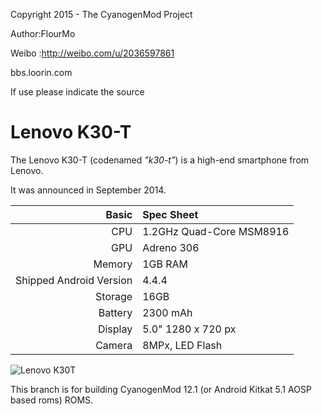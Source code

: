 Copyright 2015 - The CyanogenMod Project

Author:FlourMo

Weibo :http://weibo.com/u/2036597861

bbs.loorin.com

If use please indicate the source

Lenovo K30-T
==============

The Lenovo K30-T (codenamed _"k30-t"_) is a high-end smartphone from Lenovo.

It was announced in September 2014.

Basic   | Spec Sheet
-------:|:-------------------------
CPU     | 1.2GHz Quad-Core MSM8916
GPU     | Adreno 306
Memory  | 1GB RAM
Shipped Android Version | 4.4.4
Storage | 16GB
Battery | 2300 mAh
Display | 5.0" 1280 x 720 px
Camera  | 8MPx, LED Flash

![Lenovo K30T](http://i0.pro.fd.zol-img.com.cn/t_s640x2000_w1/g4/M09/0C/03/Cg-4WVSBIXWIS43JAAGcmxi1Of8AAR3pgLL7lEAAZyz817.jpg "Lenovo K30T in black")

This branch is for building CyanogenMod 12.1 (or Android Kitkat 5.1 AOSP based roms) ROMS.
